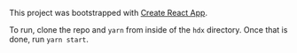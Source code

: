 This project was bootstrapped with [Create React App](https://github.com/facebook/create-react-app).

To run, clone the repo and `yarn` from inside of the `hdx` directory. Once that is done, run `yarn start`.